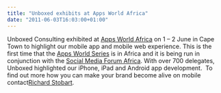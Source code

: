 ```yaml
---
title: "Unboxed exhibits at Apps World Africa"
date: "2011-06-03T16:03:00+01:00"
---
```


<p>Unboxed Consulting exhibited at <a href="http://www.apps-world.net/africa/">Apps World Africa</a> on 1 &ndash; 2 June in Cape Town to highlight our mobile app and mobile web experience. This is the first time that the <a href="http://www.apps-world.net">Apps World Series</a> is in Africa and it is being run in conjunction with the <a href="http://www.socialmedia-forum.com/africa/">Social Media Forum Africa</a>. With over 700 delegates, Unboxed highlighted our iPhone, iPad and Android app development. &nbsp;To find out more how you can make your brand become alive on mobile contact<a href="/people/richard-stobart">Richard Stobart</a>.&nbsp;</p>